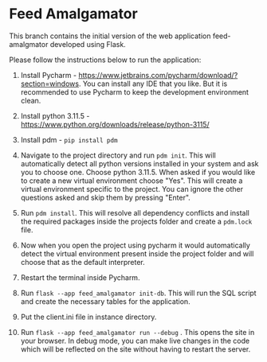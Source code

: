 # Feed Amalgamator

This branch contains the initial version of the web application feed-amalgmator developed using Flask.

Please follow the instructions below to run the application:

1. Install Pycharm - <https://www.jetbrains.com/pycharm/download/?section=windows>. You can install any IDE that you like. But it is recommended to use Pycharm to keep the development environment clean.

2. Install python 3.11.5 - <https://www.python.org/downloads/release/python-3115/>

3. Install pdm - `pip install pdm`

4. Navigate to the project directory and run `pdm init`. This will automatically detect all python versions installed in your system and ask you to choose one. Choose python 3.11.5. When asked if you would like to create a new virtual environment choose "Yes". This will create a virtual environment specific to the project. You can ignore the other questions asked and skip them by pressing "Enter".

5. Run `pdm install`. This will resolve all dependency conflicts and install the required packages inside the projects folder and create a `pdm.lock` file.

6. Now when you open the project using pycharm it would automatically detect the virtual environment present inside the project folder and will choose that as the default interpreter.

7. Restart the terminal inside Pycharm.

8. Run `flask --app feed_amalgamator init-db`. This will run the SQL script and create the necessary tables for the application.

9. Put the client.ini file in instance directory.

10. Run `flask --app feed_amalgamator run --debug` . This opens the site in your browser. In debug mode, you can make live changes in the code which will be reflected on the site without having to restart the server.

